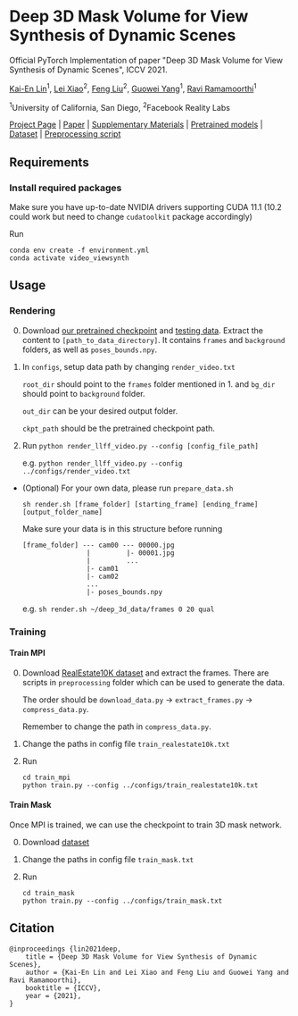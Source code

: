 # Deep 3D Mask Volume for View Synthesis of Dynamic Scenes

Official PyTorch Implementation of paper "Deep 3D Mask Volume for View Synthesis of Dynamic Scenes", ICCV 2021.

[Kai-En Lin](https://cseweb.ucsd.edu/~k2lin/)<sup>1</sup>, [Lei Xiao](https://leixiao-ubc.github.io/)<sup>2</sup>, [Feng Liu](http://web.cecs.pdx.edu/~fliu/)<sup>2</sup>, [Guowei Yang](https://www.framiere.com)<sup>1</sup>, [Ravi Ramamoorthi](https://cseweb.ucsd.edu/~ravir/)<sup>1</sup>

<sup>1</sup>University of California, San Diego, <sup>2</sup>Facebook Reality Labs

[Project Page](https://cseweb.ucsd.edu//~viscomp/projects/ICCV21Deep/) | [Paper](https://cseweb.ucsd.edu//~viscomp/projects/ICCV21Deep/assets/deep_iccv.pdf) | [Supplementary Materials](https://cseweb.ucsd.edu//~viscomp/projects/ICCV21Deep/assets/deep_iccv_supp.pdf) | [Pretrained models](https://drive.google.com/drive/u/1/folders/1Yt_lAeMcq6VbK4Cqao-lkGFbxVAU3H4U) | [Dataset](https://drive.google.com/drive/u/1/folders/1KJjCujC_p4cHDXYPmnLUhMI2vfLv7wIY) | [Preprocessing script](https://github.com/ken2576/multiview_preprocessing)

## Requirements

### Install required packages

Make sure you have up-to-date NVIDIA drivers supporting CUDA 11.1 (10.2 could work but need to change ```cudatoolkit``` package accordingly)

Run

```
conda env create -f environment.yml
conda activate video_viewsynth
```
## Usage

### Rendering

0. Download [our pretrained checkpoint](https://drive.google.com/drive/u/1/folders/1Yt_lAeMcq6VbK4Cqao-lkGFbxVAU3H4U) and [testing data](https://drive.google.com/file/d/1_9KA20cI_0Bs9ERkT65TPtiom3fdQXD0/view?usp=sharing). Extract the content to ```[path_to_data_directory]```.
    It contains ```frames``` and ```background``` folders, as well as ```poses_bounds.npy```.

1. In ```configs```, setup data path by changing ```render_video.txt```

    ```root_dir``` should point to the ```frames``` folder mentioned in 1. and ```bg_dir``` should point to ```background``` folder.
    
    ```out_dir``` can be your desired output folder.
    
    ```ckpt_path``` should be the pretrained checkpoint path.

2. Run ```python render_llff_video.py --config [config_file_path]```

    e.g. ```python render_llff_video.py --config ../configs/render_video.txt```


* (Optional) For your own data, please run ```prepare_data.sh```

    ```sh render.sh [frame_folder] [starting_frame] [ending_frame] [output_folder_name]```

    Make sure your data is in this structure before running

    ```
    [frame_folder] --- cam00 --- 00000.jpg
                    |         |- 00001.jpg
                    |         ...
                    |- cam01
                    |- cam02
                    ...
                    |- poses_bounds.npy
    ```

    e.g.  ```sh render.sh ~/deep_3d_data/frames 0 20 qual```

### Training

#### Train MPI

0. Download [RealEstate10K dataset](https://google.github.io/realestate10k/) and extract the frames. There are scripts in ```preprocessing``` folder which can be used to generate the data.

    The order should be ```download_data.py``` -> ```extract_frames.py``` -> ```compress_data.py```.
    
    Remember to change the path in ```compress_data.py```.

1. Change the paths in config file ```train_realestate10k.txt```

2. Run

    ```
    cd train_mpi
    python train.py --config ../configs/train_realestate10k.txt
    ```

#### Train Mask

Once MPI is trained, we can use the checkpoint to train 3D mask network.

0. Download [dataset](https://drive.google.com/drive/u/1/folders/1YJMaCQiY1lU5mFiycsX01TkwZRc11-0t)

1. Change the paths in config file ```train_mask.txt```

2. Run

    ```
    cd train_mask
    python train.py --config ../configs/train_mask.txt
    ```

## Citation

```
@inproceedings {lin2021deep,
    title = {Deep 3D Mask Volume for View Synthesis of Dynamic Scenes},
    author = {Kai-En Lin and Lei Xiao and Feng Liu and Guowei Yang and Ravi Ramamoorthi},
    booktitle = {ICCV},
    year = {2021},
}
```